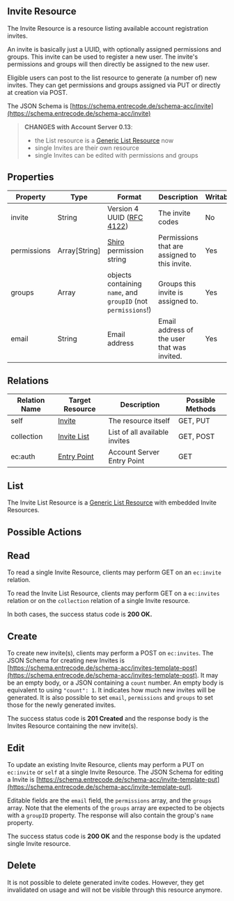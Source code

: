 ## Invite Resource

The Invite Resource is a resource listing available account registration invites.

An invite is basically just a UUID, with optionally assigned permissions and groups. 
This invite can be used to register a new user. The invite's permissions and groups will then directly be assigned to the new user.

Eligible users can post to the list resource to generate (a number of) new invites. They can get permissions and groups assigned via PUT or directly at creation via POST.

The JSON Schema is [https://schema.entrecode.de/schema-acc/invite](https://schema.entrecode.de/schema-acc/invite)

> **CHANGES with Account Server 0.13**:
> 
> - the List resource is a [Generic List Resource](/#generic-list-resources) now
> - single Invites are their own resource
> - single Invites can be edited with permissions and groups

## Properties

| Property | Type | Format | Description | Writable |
|----------|------|--------|-------------|----------|
| invite| String | Version 4 UUID ([RFC 4122](http://tools.ietf.org/html/rfc4122))| The invite codes | No |
|permissions   |Array[String]|[Shiro](https://www.npmjs.com/package/shiro-trie) permission string|Permissions that are assigned to this invite. |Yes|
|groups        |Array|objects containing `name`, and `groupID` (not `permissions`!)| Groups this invite is assigned to. | Yes|
|email         |String|Email address|Email address of the user that was invited. | Yes |


## Relations

| Relation Name | Target Resource | Description |Possible Methods |
|---------------|-----------------|-------------|-----------------|
| self          | [Invite](#)| The resource itself | GET, PUT |
| collection    | [Invite List](#list)| List of all available invites | GET, POST |
| ec:auth       | [Entry Point](./auth/#entry-point)| Account Server Entry Point | GET |

## List

The Invite List Resource is a [Generic List Resource](/#generic-list-resources) with embedded Invite Resources.


## Possible Actions

## Read

To read a single Invite Resource, clients may perform GET on an `ec:invite` relation.

To read the Invite List Resource, clients may perform GET on a `ec:invites` relation or on the `collection` relation of a single Invite resource.

In both cases, the success status code is **200 OK.**

## Create

To create new invite(s), clients may perform a POST on `ec:invites`. The JSON Schema for creating new Invites is [https://schema.entrecode.de/schema-acc/invites-template-post](https://schema.entrecode.de/schema-acc/invites-template-post). It may be an empty body, or a JSON containing a `count` number. An empty body is equivalent to using `"count": 1`. It indicates how much new invites will be generated. It is also possible to set `email`, `permissions` and `groups` to set those for the newly generated invites.

The success status code is **201 Created** and the response body is the Invites Resource containing the new invite(s).

## Edit

To update an existing Invite Resource, clients may perform a PUT on `ec:invite` or `self` at a single Invite Resource. The JSON Schema for editing a Invite is [https://schema.entrecode.de/schema-acc/invite-template-put](https://schema.entrecode.de/schema-acc/invite-template-put). 

Editable fields are the `email` field, the `permissions` array, and the `groups` array. Note that the elements of the `groups` array are expected to be objects with a `groupID` property. The response will also contain the group's `name` property.

The success status code is **200 OK** and the response body is the updated single Invite resource.

## Delete

It is not possible to delete generated invite codes. However, they get invalidated on usage and will not be visible through this resource anymore.
